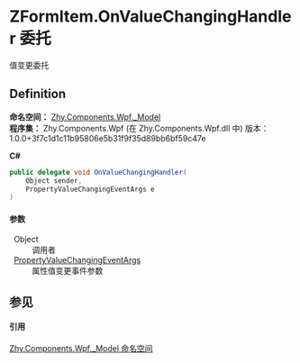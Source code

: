 # ZFormItem.OnValueChangingHandler 委托


值变更委托



## Definition
**命名空间：** <a href="N_Zhy_Components_Wpf__Model.md">Zhy.Components.Wpf._Model</a>  
**程序集：** Zhy.Components.Wpf (在 Zhy.Components.Wpf.dll 中) 版本：1.0.0+3f7c1d1c11b95806e5b31f9f35d89bb6bf59c47e

**C#**
``` C#
public delegate void OnValueChangingHandler(
	Object sender,
	PropertyValueChangingEventArgs e
)
```



#### 参数
<dl><dt>  Object</dt><dd>调用者</dd><dt>  <a href="T_Zhy_Components_Wpf__Event_PropertyValueChangingEventArgs.md">PropertyValueChangingEventArgs</a></dt><dd>属性值变更事件参数</dd></dl>

## 参见


#### 引用
<a href="N_Zhy_Components_Wpf__Model.md">Zhy.Components.Wpf._Model 命名空间</a>  
